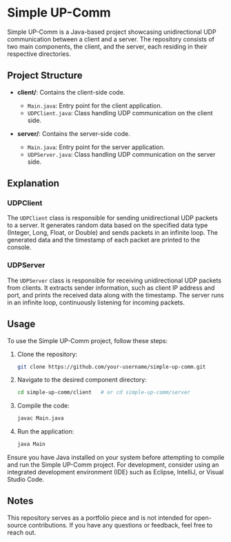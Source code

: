 # Simple UP-Comm

Simple UP-Comm is a Java-based project showcasing unidirectional UDP communication between a client and a server. The repository consists of two main components, the client, and the server, each residing in their respective directories.

## Project Structure

- **client/**: Contains the client-side code.
  - `Main.java`: Entry point for the client application.
  - `UDPClient.java`: Class handling UDP communication on the client side.

- **server/**: Contains the server-side code.
  - `Main.java`: Entry point for the server application.
  - `UDPServer.java`: Class handling UDP communication on the server side.

## Explanation

### UDPClient

The `UDPClient` class is responsible for sending unidirectional UDP packets to a server. It generates random data based on the specified data type (Integer, Long, Float, or Double) and sends packets in an infinite loop. The generated data and the timestamp of each packet are printed to the console.

### UDPServer

The `UDPServer` class is responsible for receiving unidirectional UDP packets from clients. It extracts sender information, such as client IP address and port, and prints the received data along with the timestamp. The server runs in an infinite loop, continuously listening for incoming packets.

## Usage

To use the Simple UP-Comm project, follow these steps:

1. Clone the repository:

    ```bash
    git clone https://github.com/your-username/simple-up-comm.git
    ```

2. Navigate to the desired component directory:

    ```bash
    cd simple-up-comm/client   # or cd simple-up-comm/server
    ```

3. Compile the code:

    ```bash
    javac Main.java
    ```

4. Run the application:

    ```bash
    java Main
    ```

Ensure you have Java installed on your system before attempting to compile and run the Simple UP-Comm project. For development, consider using an integrated development environment (IDE) such as Eclipse, IntelliJ, or Visual Studio Code.

## Notes

This repository serves as a portfolio piece and is not intended for open-source contributions. If you have any questions or feedback, feel free to reach out.
